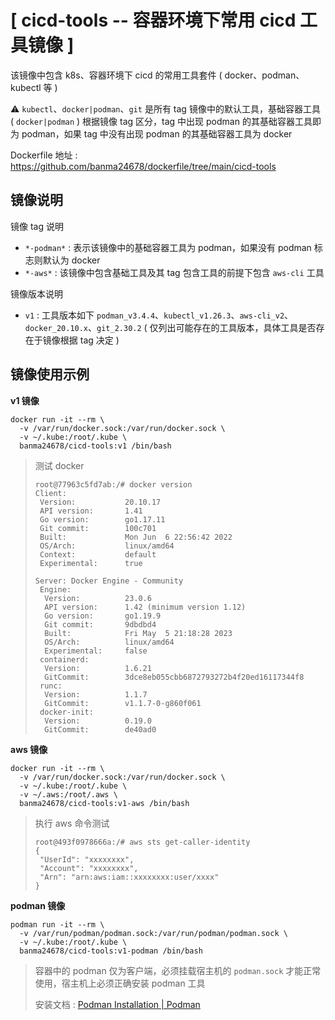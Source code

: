 # \[ cicd-tools -- 容器环境下常用 cicd 工具镜像 \] 

该镜像中包含 k8s、容器环境下 cicd 的常用工具套件 ( docker、podman、kubectl 等 )

:warning: `kubectl`、`docker|podman`、`git` 是所有 tag 镜像中的默认工具，基础容器工具 ( `docker|podman` ) 根据镜像 tag 区分，tag 中出现 podman 的其基础容器工具即为 podman，如果 tag 中没有出现 podman 的其基础容器工具为 docker 

Dockerfile 地址 : https://github.com/banma24678/dockerfile/tree/main/cicd-tools

## 镜像说明 

镜像 tag 说明

- `*-podman*` : 表示该镜像中的基础容器工具为 podman，如果没有 podman 标志则默认为 docker
- `*-aws*` : 该镜像中包含基础工具及其 tag 包含工具的前提下包含 `aws-cli` 工具

镜像版本说明

- `v1` : 工具版本如下 `podman_v3.4.4`、`kubectl_v1.26.3`、`aws-cli_v2`、`docker_20.10.x`、`git_2.30.2` ( 仅列出可能存在的工具版本，具体工具是否存在于镜像根据 tag 决定 )

## 镜像使用示例 

**v1 镜像** 

```shell
docker run -it --rm \
  -v /var/run/docker.sock:/var/run/docker.sock \
  -v ~/.kube:/root/.kube \
  banma24678/cicd-tools:v1 /bin/bash
```

> 测试 docker
>
> ```shell
> root@77963c5fd7ab:/# docker version
> Client:
>  Version:           20.10.17
>  API version:       1.41
>  Go version:        go1.17.11
>  Git commit:        100c701
>  Built:             Mon Jun  6 22:56:42 2022
>  OS/Arch:           linux/amd64
>  Context:           default
>  Experimental:      true
> 
> Server: Docker Engine - Community
>  Engine:
>   Version:          23.0.6
>   API version:      1.42 (minimum version 1.12)
>   Go version:       go1.19.9
>   Git commit:       9dbdbd4
>   Built:            Fri May  5 21:18:28 2023
>   OS/Arch:          linux/amd64
>   Experimental:     false
>  containerd:
>   Version:          1.6.21
>   GitCommit:        3dce8eb055cbb6872793272b4f20ed16117344f8
>  runc:
>   Version:          1.1.7
>   GitCommit:        v1.1.7-0-g860f061
>  docker-init:
>   Version:          0.19.0
>   GitCommit:        de40ad0
> ```

**aws 镜像** 

```shell
docker run -it --rm \
  -v /var/run/docker.sock:/var/run/docker.sock \
  -v ~/.kube:/root/.kube \
  -v ~/.aws:/root/.aws \
  banma24678/cicd-tools:v1-aws /bin/bash
```

> 执行 aws 命令测试
>
> ```shell
> root@493f0978666a:/# aws sts get-caller-identity
> {
>  "UserId": "xxxxxxxx",
>  "Account": "xxxxxxxx",
>  "Arn": "arn:aws:iam::xxxxxxxx:user/xxxx"
> }
> ```

**podman 镜像** 

```shell
podman run -it --rm \
  -v /var/run/podman/podman.sock:/var/run/podman/podman.sock \
  -v ~/.kube:/root/.kube \
  banma24678/cicd-tools:v1-podman /bin/bash
```

> 容器中的 podman 仅为客户端，必须挂载宿主机的 `podman.sock` 才能正常使用，宿主机上必须正确安装 podman 工具
>
> 安装文档 : [Podman Installation | Podman](https://podman.io/docs/installation#linux-distributions)

